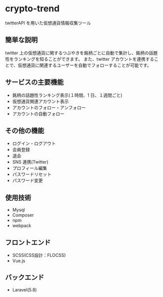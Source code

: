 # crypto-trend

twitterAPI を用いた仮想通貨情報収集ツール

## 簡単な説明

twitter 上の仮想通貨に関するつぶやきを銘柄ごとに自動で集計し、銘柄の話題性をランキングを知ることができます。
また、twitter アカウントを連携することで、仮想通貨に関連するユーザーを自動でフォローすることが可能です。

## サービスの主要機能

-   銘柄の話題性ランキング表示(１時間、1 日、１週間ごと)
-   仮想通貨関連アカウント表示
-   アカウントのフォロー・アンフォロー
-   アカウントの自動フォロー

## その他の機能

-   ログイン・ログアウト
-   会員登録
-   退会
-   SNS 連携(Twitter)
-   プロフィール編集
-   パスワードリセット
-   パスワード変更

## 使用技術

-   Mysql
-   Composer
-   npm
-   webpack

## フロントエンド

-   SCSS(CSS設計：FLOCSS)
-   Vue.js

## バックエンド

-   Laravel(5.8)
